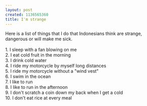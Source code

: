 ```yaml
--- 
layout: post
created: 1136565360
title: I'm strange
---
```

Here is a list of things that I do that Indonesians think are strange, dangerous or will make me sick.<br /><br />1. I sleep with a fan blowing on me<br />2. I eat cold fruit in the morning<br />3. I drink cold water<br />4. I ride my motorcycle by myself long distances<br />5. I ride my motorcycle without a "wind vest"<br />6. I swim in the ocean<br />7. I like to run<br />8. I like to run in the afternoon<br />9. I don't scratch a coin down my back when I get a cold<br />10. I don't eat rice at every meal
